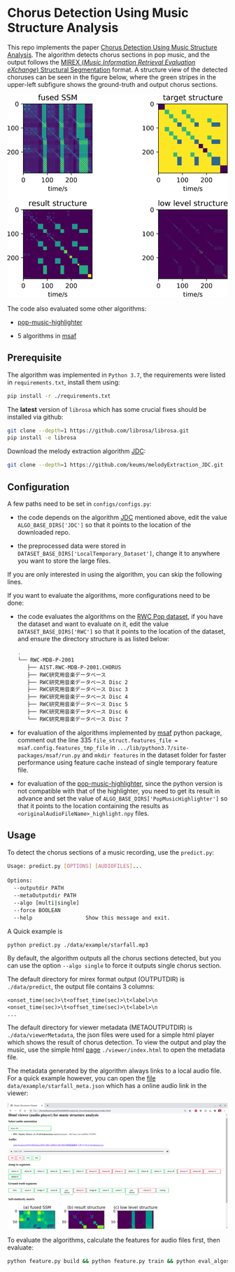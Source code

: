 # Chorus Detection Using Music Structure Analysis

This repo implements the paper [Chorus Detection Using Music Structure Analysis](https://null). The algorithm detects chorus sections in pop music, and the output follows the [MIREX (*Music Information Retrieval Evaluation eXchange*) Structural Segmentation](https://www.music-ir.org/mirex/wiki/2017:Structural_Segmentation) format. A structure view of the detected choruses can be seen in the figure below, where the green stripes in the upper-left subfigure shows the ground-truth and output chorus sections.

![example on 'Dream Magic'](viewer/screenshot/RWC_32_DREAM_MAGIC.svg)

The code also evaluated some other algorithms:

- [pop-music-highlighter](https://github.com/remyhuang/pop-music-highlighter)

- 5 algorithms in [msaf](https://github.com/urinieto/msaf)

## Prerequisite

The algorithm was implemented in `Python 3.7`, the requirements were listed in `requirements.txt`, install them using:

```bash
pip install -r ./requirements.txt
```

The **latest** version of `librosa` which has some crucial fixes should be installed via github:

```bash
git clone --depth=1 https://github.com/librosa/librosa.git
pip install -e librosa
```

Download the melody extraction algorithm [JDC](https://github.com/keums/melodyExtraction_JDC):

```bash
git clone --depth=1 https://github.com/keums/melodyExtraction_JDC.git
```

## Configuration

A few paths need to be set in `configs/configs.py`:

- the code depends on the algorithm [JDC](https://github.com/keums/melodyExtraction_JDC) mentioned above, edit the value `ALGO_BASE_DIRS['JDC']` so that it points to the location of the downloaded repo.

- the preprocessed data were stored in `DATASET_BASE_DIRS['LocalTemporary_Dataset']`, change it to anywhere you want to store the large files.

If you are only interested in using the algorithm, you can skip the following lines.

If you want to evaluate the algorithms, more configurations need to be done:

- the code evaluates the algorithms on the [RWC Pop dataset](https://archives.ismir.net/ismir2002/paper/000049.pdf), if you have the dataset and want to evaluate on it, edit the value `DATASET_BASE_DIRS['RWC']` so that it points to the location of the dataset, and ensure the directory structure is as listed below:

    ```bash
    .
    └── RWC-MDB-P-2001
       ├── AIST.RWC-MDB-P-2001.CHORUS
       ├── RWC研究用音楽データベース
       ├── RWC研究用音楽データベース Disc 2
       ├── RWC研究用音楽データベース Disc 3
       ├── RWC研究用音楽データベース Disc 4
       ├── RWC研究用音楽データベース Disc 5
       ├── RWC研究用音楽データベース Disc 6
       └── RWC研究用音楽データベース Disc 7
    ```

- for evaluation of the algorithms implemented by [msaf](https://github.com/urinieto/msaf) python package, comment out the line 335 `file_struct.features_file = msaf.config.features_tmp_file` in `.../lib/python3.7/site-packages/msaf/run.py` and `mkdir features` in the dataset folder for faster performance using feature cache instead of single temporary feature file.

- for evaluation of the [pop-music-highlighter](https://github.com/remyhuang/pop-music-highlighter), since the python version is not compatible with that of the highlighter, you need to get its result in advance and set the value of `ALGO_BASE_DIRS['PopMusicHighlighter']` so that it points to the location containing the results as `<originalAudioFileName>_highlight.npy` files.

## Usage

To detect the chorus sections of a music recording, use the `predict.py`:

```bash
Usage: predict.py [OPTIONS] [AUDIOFILES]...

Options:
  --outputdir PATH
  --metaOutputdir PATH
  --algo [multi|single]
  --force BOOLEAN
  --help                 Show this message and exit.
```

A Quick example is

```bash
python predict.py ./data/example/starfall.mp3
```

By default, the algorithm outputs all the chorus sections detected, but you can use the option `--algo single` to force it outputs single chorus section.

The default directory for mirex format output (OUTPUTDIR) is `./data/predict`, the output file contains 3 columns:

```
<onset_time(sec)>\t<offset_time(sec)>\t<label>\n
<onset_time(sec)>\t<offset_time(sec)>\t<label>\n
...
```

The default directory for viewer metadata (METAOUTPUTDIR) is `./data/viewerMetadata`, the json files were used for a simple html player which shows the result of chorus detection. To view the output and play the music, use the simple html [page](viewer/index.html) `./viewer/index.html` to open the metadata file.

The metadata generated by the algorithm always links to a local audio file. For a quick example however, you can open the [file](data/example/starfall_meta.json) `data/example/starfall_meta.json` which has a online audio link in the viewer:

![Audio player example](viewer/screenshot/example.png)

To evaluate the algorithms, calculate the features for audio files first, then evaluate:
```bash
python feature.py build && python feature.py train && python eval_algos.py
```
